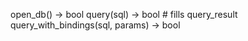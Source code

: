 open_db() → bool
query(sql) → bool           # fills query_result
query_with_bindings(sql, params) → bool
